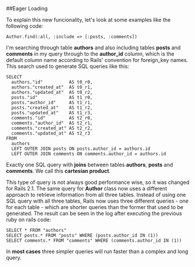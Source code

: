 ##Eager Loading

To explain this new funcionality, let's look at some examples like the following code:

	Author.find(:all, :include => [:posts, :comments])
	
I'm searching through table **authors** and also including tables **posts** and **comments** in my query through to the **author_id** column, which is the default column name according to Rails' convention for foreign_key names. 
This search used to generate SQL queries like this:

	SELECT
	  authors."id"          AS t0_r0,
	  authors."created_at"  AS t0_r1,
	  authors."updated_at"  AS t0_r2,
	  posts."id"            AS t1_r0,
	  posts."author_id"     AS t1_r1,
	  posts."created_at"    AS t1_r2,
	  posts."updated_at"    AS t1_r3,
	  comments."id"         AS t2_r0,
	  comments."author_id"  AS t2_r1,
	  comments."created_at" AS t2_r2,
	  comments."updated_at" AS t2_r3
	FROM
	  authors
	  LEFT OUTER JOIN posts ON posts.author_id = authors.id
	  LEFT OUTER JOIN comments ON comments.author_id = authors.id

Exactly one SQL query with **joins** between tables **authors**, **posts** and **comments**. We call this **cartesian product**.	

This type of query is not always good performance wise, so it was changed for Rails 2.1. The same query for **Author** class now uses a different approach to retrieve information from all three tables. Instead of using one SQL query with all three tables, Rails now uses three different queries - one for each table - which are shorter queries than the former that used to be generated. The result can be seen in the log after executing the previous ruby on rails code:

	SELECT * FROM "authors"
	SELECT posts.* FROM "posts" WHERE (posts.author_id IN (1))
	SELECT comments.* FROM "comments" WHERE (comments.author_id IN (1))

In **most cases** three simpler queries will run faster than a complex and long query.
